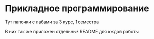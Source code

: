 # Прикладное программирование 

Тут папочки с лабами за 3 курс, 1 семестра

В них так же приложен отдельный README для кждой работы

 
